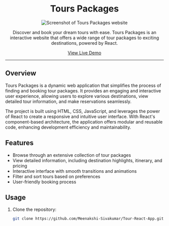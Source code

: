 <h1 align="center">
  Tours Packages
</h1>

<p align="center">
  <img src="screenshot.png" alt="Screenshot of Tours Packages website">
</p>

<p align="center">
  Discover and book your dream tours with ease. Tours Packages is an interactive website that offers a wide range of tour packages to exciting destinations, powered by React.
</p>

<p align="center">
  <a href="https://tours-pamphlet.netlify.app/">View Live Demo</a>
</p>

---

## Overview

Tours Packages is a dynamic web application that simplifies the process of finding and booking tour packages. It provides an engaging and interactive user experience, allowing users to explore various destinations, view detailed tour information, and make reservations seamlessly.

The project is built using HTML, CSS, JavaScript, and leverages the power of React to create a responsive and intuitive user interface. With React's component-based architecture, the application offers modular and reusable code, enhancing development efficiency and maintainability.

## Features

- Browse through an extensive collection of tour packages
- View detailed information, including destination highlights, itinerary, and pricing
- Interactive interface with smooth transitions and animations
- Filter and sort tours based on preferences
- User-friendly booking process

## Usage

1. Clone the repository:

   ```bash
   git clone https://github.com/Meenakshi-Sivakumar/Tour-React-App.git
